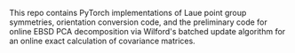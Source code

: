 This repo contains PyTorch implementations of Laue point group symmetries, orientation conversion code,
and the preliminary code for online EBSD PCA decomposition via Wilford's batched update algorithm for an 
online exact calculation of covariance matrices.